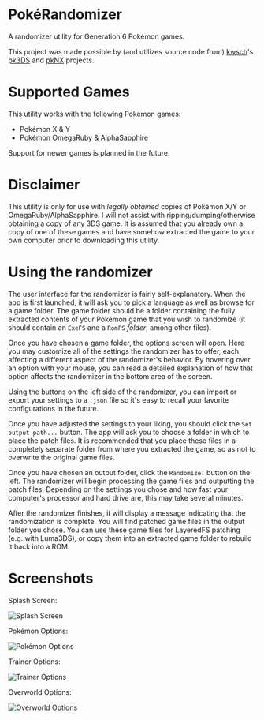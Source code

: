 # PokéRandomizer
A randomizer utility for Generation 6 Pokémon games.

This project was made possible by (and utilizes source code from) [kwsch](https://github.com/kwsch)'s [pk3DS](https://github.com/kwsch/pk3DS) and [pkNX](https://github.com/kwsch/pkNX) projects.

# Supported Games
This utility works with the following Pokémon games:

- Pokémon X & Y
- Pokémon OmegaRuby & AlphaSapphire

Support for newer games is planned in the future.

# Disclaimer
This utility is only for use with *legally obtained* copies of Pokémon X/Y or OmegaRuby/AlphaSapphire. I will not assist with ripping/dumping/otherwise obtaining a copy of any 3DS game. It is assumed that you already own a copy of one of these games and have somehow extracted the game to your own computer prior to downloading this utility.

# Using the randomizer
The user interface for the randomizer is fairly self-explanatory. When the app is first launched, it will ask you to pick a language as well as browse for a game folder. The game folder should be a folder containing the fully extracted contents of your Pokémon game that you wish to randomize (it should contain an `ExeFS` and a `RomFS` *folder*, among other files).

Once you have chosen a game folder, the options screen will open. Here you may customize all of the settings the randomizer has to offer, each affecting a different aspect of the randomizer's behavior. By hovering over an option with your mouse, you can read a detailed explanation of how that option affects the randomizer in the bottom area of the screen.

Using the buttons on the left side of the randomizer, you can import or export your settings to a `.json` file so it's easy to recall your favorite configurations in the future.

Once you have adjusted the settings to your liking, you should click the `Set output path...` button. The app will ask you to choose a folder in which to place the patch files. It is recommended that you place these files in a completely separate folder from where you extracted the game, so as not to overwrite the original game files.

Once you have chosen an output folder, click the `Randomize!` button on the left. The randomizer will begin processing the game files and outputting the patch files. Depending on the settings you chose and how fast your computer's processor and hard drive are, this may take several minutes.

After the randomizer finishes, it will display a message indicating that the randomization is complete. You will find patched game files in the output folder you chose. You can use these game files for LayeredFS patching (e.g. with Luma3DS), or copy them into an extracted game folder to rebuild it back into a ROM.

# Screenshots
Splash Screen:
  
![Splash Screen](https://i.imgur.com/ow6v5un.png)

Pokémon Options:
  
![Pokémon Options](https://i.imgur.com/ALRr8un.png)

Trainer Options:
  
![Trainer Options](https://i.imgur.com/6cm8QLw.png)

Overworld Options:
  
![Overworld Options](https://i.imgur.com/jPW39Kk.png)
